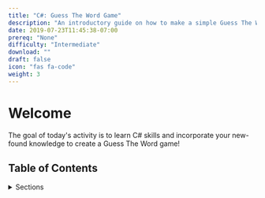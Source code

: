 ```yaml
---
title: "C#: Guess The Word Game"
description: "An introductory guide on how to make a simple Guess The Word from scratch using C#"
date: 2019-07-23T11:45:38-07:00
prereq: "None"
difficulty: "Intermediate"
download: ""
draft: false
icon: "fas fa-code"
weight: 3
---
```


# Welcome

The goal of today's activity is to learn C# skills and incorporate your new-found knowledge to create a Guess The Word game!

## Table of Contents
<details>
<summary>Sections</summary>
{{% children %}}
</details>

